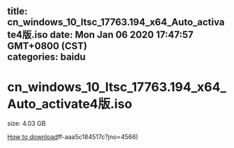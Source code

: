 
title: cn_windows_10_ltsc_17763.194_x64_Auto_activate4版.iso
date: Mon Jan 06 2020 17:47:57 GMT+0800 (CST)    
categories: baidu
---

# cn_windows_10_ltsc_17763.194_x64_Auto_activate4版.iso
size: 4.03 GB
 
 

[How to download](https://bpcam.bemobtrk.com/go/2ceec3aa-1ca2-46d6-b9ff-aaa5c184517c?jno=4568)ff-aaa5c184517c?jno=4566)